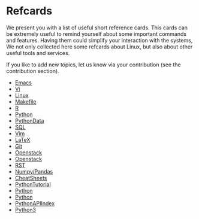 # Refcards

We present you with a list of useful short reference cards. This cards
can be extremely useful to remind yourself about some important commands
and features. Having them could simplify your interaction with the
systems, We not only collected here some refcards about Linux, but also
about other useful tools and services.

If you like to add new topics, let us know via your contribution (see
the contribution section).



* [Emacs](https://www.gnu.org/software/emacs/refcards/pdf/refcard.pdf)
* [Vi](http://www.ks.uiuc.edu/Training/Tutorials/Reference/virefcard.pdf)
* [Linux](http://www.cs.jhu.edu/~joanne/unixRC.pdf)
* [Makefile](http://www.tofgarion.net/lectures/IN323/refcards/refcardMakeIN323.pdf)
* [R](https://cran.r-project.org/doc/contrib/Short-refcard.pdf)
* [Python](https://dzone.com/refcardz/core-python)
* [PythonData](https://dzone.com/refcardz/data-mining-discovering-and)
* [SQL](http://www.digilife.be/quickreferences/QRC/MySQL-4.02a.pdf)
* [Vim](http://michaelgoerz.net/refcards/vimqrc.pdf)
* [LaTeX](https://wch.github.io/latexsheet/latexsheet.pdf)
* [Git](https://education.github.com/git-cheat-sheet-education.pdf)
* [Openstack](http://docs.openstack.org/user-guide/cli_cheat_sheet.html)
* [Openstack](http://cmias.free.fr/IMG/pdf/rc208_010d-openstack_2.pdf)
* [RST](https://github.com/ralsina/rst-cheatsheet/blob/master/rst-cheatsheet.pdf)
* [Numpy/Pandas](http://www.cheat-sheets.org/saved-copy/NumPy_SciPy_Pandas_Quandl_Cheat_Sheet.pdf)
* [CheatSheets](http://www.cheat-sheets.org/)
* [PythonTutorial](http://fivedots.coe.psu.ac.th/Software.coe/learnPython/Cheat%20Sheets/python2.pdf)
* [Python](http://www.cheat-sheets.org/saved-copy/PQRC-2.4-A4-latest.pdf)
* [Python](https://www.cheatography.com/davechild/cheat-sheets/python/pdf/)
* [PythonAPIIndex](http://overapi.com/python)
* [Python3](https://perso.limsi.fr/pointal/_media/python:cours:mementopython3-english.pdf)

